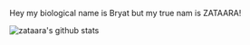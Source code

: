 
Hey my biological name is Bryat but my true nam is ZATAARA!


![zataara's github stats](https://github-readme-stats.vercel.app/api?username=zataara&count_private=true&show_icons=true&theme=midnight-purple)

